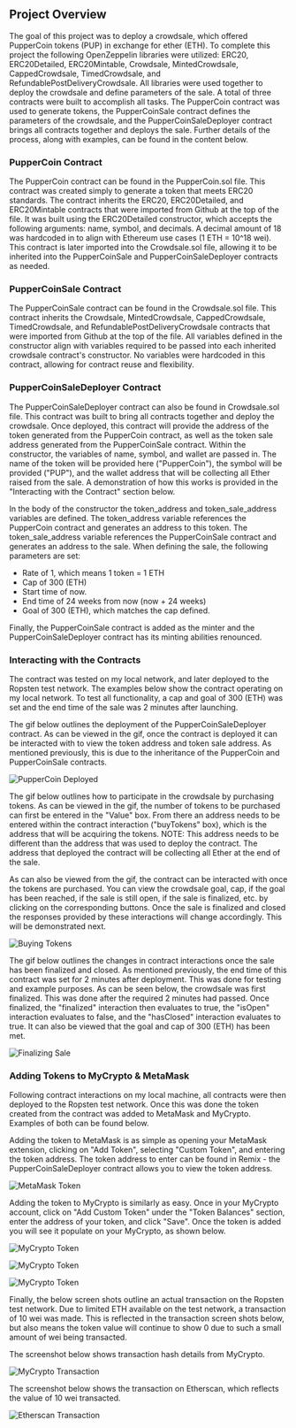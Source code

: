 ## Project Overview

The goal of this project was to deploy a crowdsale, which offered PupperCoin tokens (PUP) in exchange for ether (ETH).  To complete this project the following OpenZeppelin libraries were utilized: ERC20, ERC20Detailed, ERC20Mintable, Crowdsale, MintedCrowdsale, CappedCrowdsale, TimedCrowdsale, and RefundablePostDeliveryCrowdsale.  All libraries were used together to deploy the crowdsale and define parameters of the sale.  A total of three contracts were built to accomplish all tasks.  The PupperCoin contract was used to generate tokens, the PupperCoinSale contract defines the parameters of the crowdsale, and the PupperCoinSaleDeployer contract brings all contracts together and deploys the sale.  Further details of the process, along with examples, can be found in the content below. 

### PupperCoin Contract

The PupperCoin contract can be found in the PupperCoin.sol file.  This contract was created simply to generate a token that meets ERC20 standards.  The contract inherits the ERC20, ERC20Detailed, and ERC20Mintable contracts that were imported from Github at the top of the file.  It was built using the ERC20Detailed constructor, which accepts the following arguments: name, symbol, and decimals.  A decimal amount of 18 was hardcoded in to align with Ethereum use cases (1 ETH = 10^18 wei).  This contract is later imported into the Crowdsale.sol file, allowing it to be inherited into the PupperCoinSale and PupperCoinSaleDeployer contracts as needed.  

### PupperCoinSale Contract 

The PupperCoinSale contract can be found in the Crowdsale.sol file.  This contract inherits the Crowdsale, MintedCrowdsale, CappedCrowdsale, TimedCrowdsale, and RefundablePostDeliveryCrowdsale contracts that were imported from Github at the top of the file. All variables defined in the constructor align with variables required to be passed into each inherited crowdsale contract's constructor.  No variables were hardcoded in this contract, allowing for contract reuse and flexibility.  

### PupperCoinSaleDeployer Contract

The PupperCoinSaleDeployer contract can also be found in Crowdsale.sol file.  This contract was built to bring all contracts together and deploy the crowdsale.  Once deployed, this contract will provide the address of the token generated from the PupperCoin contract, as well as the token sale address generated from the PupperCoinSale contract.  Within the constructor, the variables of name, symbol, and wallet are passed in.  The name of the token will be provided here ("PupperCoin"), the symbol will be provided ("PUP"), and the wallet address that will be collecting all Ether raised from the sale.  A demonstration of how this works is provided in the "Interacting with the Contract" section below.  

In the body of the constructor the token_address and token_sale_address variables are defined.  The token_address variable references the PupperCoin contract and generates an address to this token.  The token_sale_address variable references the PupperCoinSale contract and generates an address to the sale.  When defining the sale, the following parameters are set: 
  - Rate of 1, which means 1 token = 1 ETH 
  - Cap of 300 (ETH)
  - Start time of now.
  - End time of 24 weeks from now (now + 24 weeks)
  - Goal of 300 (ETH), which matches the cap defined. 
  
Finally, the PupperCoinSale contract is added as the minter and the PupperCoinSaleDeployer contract has its minting abilities renounced.  

### Interacting with the Contracts

The contract was tested on my local network, and later deployed to the Ropsten test network.  The examples below show the contract operating on my local network.  To test all functionality, a cap and goal of 300 (ETH) was set and the end time of the sale was 2 minutes after launching. 

The gif below outlines the deployment of the PupperCoinSaleDeployer contract.  As can be viewed in the gif, once the contract is deployed it can be interacted with to view the token address and token sale address.  As mentioned previously, this is due to the inheritance of the PupperCoin and PupperCoinSale contracts.  

![PupperCoin Deployed](Screenshots/puppercoin_deployer.gif)

The gif below outlines how to participate in the crowdsale by purchasing tokens.  As can be viewed in the gif, the number of tokens to be purchased can first be entered in the "Value" box.  From there an address needs to be entered within the contract interaction ("buyTokens" box), which is the address that will be acquiring the tokens.  NOTE: This address needs to be different than the address that was used to deploy the contract.  The address that deployed the contract will be collecting all Ether at the end of the sale. 

As can also be viewed from the gif, the contract can be interacted with once the tokens are purchased.  You can view the crowdsale goal, cap, if the goal has been reached, if the sale is still open, if the sale is finalized, etc. by clicking on the corresponding buttons.  Once the sale is finalized and closed the responses provided by these interactions will change accordingly.  This will be demonstrated next.  

![Buying Tokens](Screenshots/buy_tokens.gif)

The gif below outlines the changes in contract interactions once the sale has been finalized and closed.  As mentioned previously, the end time of this contract was set for 2 minutes after deployment.  This was done for testing and example purposes.  As can be seen below, the crowdsale was first finalized.  This was done after the required 2 minutes had passed.  Once finalized, the "finalized" interaction then evaluates to true, the "isOpen" interaction evaluates to false, and the "hasClosed" interaction evaluates to true.  It can also be viewed that the goal and cap of 300 (ETH) has been met.  

![Finalizing Sale](Screenshots/sale_closed.gif)

### Adding Tokens to MyCrypto & MetaMask 

Following contract interactions on my local machine, all contracts were then deployed to the Ropsten test network.  Once this was done the token created from the contract was added to MetaMask and MyCrypto.  Examples of both can be found below. 

Adding the token to MetaMask is as simple as opening your MetaMask extension, clicking on "Add Token", selecting "Custom Token", and entering the token address.  The token address to enter can be found in Remix - the PupperCoinSaleDeployer contract allows you to view the token address.  

![MetaMask Token](Screenshots/metamask_token.PNG)

Adding the token to MyCrypto is similarly as easy.  Once in your MyCrypto account, click on "Add Custom Token" under the "Token Balances" section, enter the address of your token, and click "Save".  Once the token is added you will see it populate on your MyCrypto, as shown below. 

![MyCrypto Token](Screenshots/mycrypto_add_token1.PNG)

![MyCrypto Token](Screenshots/mycrypto_add_token2.PNG)

![MyCrypto Token](Screenshots/mycrypto_token.PNG)

Finally, the below screen shots outline an actual transaction on the Ropsten test network.  Due to limited ETH available on the test network, a transaction of 10 wei was made.  This is reflected in the transaction screen shots below, but also means the token value will continue to show 0 due to such a small amount of wei being transacted.  

The screenshot below shows transaction hash details from MyCrypto. 

![MyCrypto Transaction](Screenshots/mycrypto_transaction.PNG)

The screenshot below shows the transaction on Etherscan, which reflects the value of 10 wei transacted.  

![Etherscan Transaction](Screenshots/etherscan_transaction.PNG)
